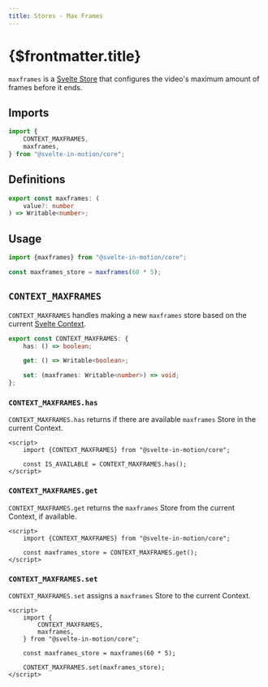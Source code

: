 ```yaml
---
title: Stores - Max Frames
---
```


# {$frontmatter.title}

`maxframes` is a [Svelte Store](https://svelte.dev/docs#run-time-svelte-store-writable) that configures the video's maximum amount of frames before it ends.

## Imports

```typescript
import {
    CONTEXT_MAXFRAMES,
    maxframes,
} from "@svelte-in-motion/core";
```

## Definitions

```typescript
export const maxframes: (
    value?: number
) => Writable<number>;
```

## Usage

```typescript
import {maxframes} from "@svelte-in-motion/core";

const maxframes_store = maxframes(60 * 5);
```

## `CONTEXT_MAXFRAMES`

`CONTEXT_MAXFRAMES` handles making a new `maxframes` store based on the current [Svelte Context](https://svelte.dev/docs#run-time-svelte-setcontext).

```typescript
export const CONTEXT_MAXFRAMES: {
    has: () => boolean;

    get: () => Writable<boolean>;

    set: (maxframes: Writable<number>) => void;
};
```

### `CONTEXT_MAXFRAMES.has`

`CONTEXT_MAXFRAMES.has` returns if there are available `maxframes` Store in the current Context.

```svelte
<script>
    import {CONTEXT_MAXFRAMES} from "@svelte-in-motion/core";

    const IS_AVAILABLE = CONTEXT_MAXFRAMES.has();
</script>
```

### `CONTEXT_MAXFRAMES.get`

`CONTEXT_MAXFRAMES.get` returns the `maxframes` Store from the current Context, if available.

```svelte
<script>
    import {CONTEXT_MAXFRAMES} from "@svelte-in-motion/core";

    const maxframes_store = CONTEXT_MAXFRAMES.get();
</script>
```

### `CONTEXT_MAXFRAMES.set`

`CONTEXT_MAXFRAMES.set` assigns a `maxframes` Store to the current Context.

```svelte
<script>
    import {
        CONTEXT_MAXFRAMES,
        maxframes,
    } from "@svelte-in-motion/core";

    const maxframes_store = maxframes(60 * 5);

    CONTEXT_MAXFRAMES.set(maxframes_store);
</script>
```
